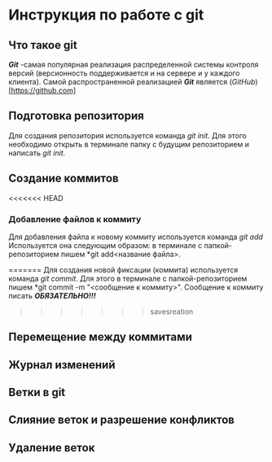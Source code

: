 # Инструкция по работе с git

## Что такое git

***Git*** -самая популярная реализация распределенной системы контроля версий (версионность поддерживается и на сервере и у каждого клиента). Самой распространенной реализацией ***Git*** является (*GitHub*)[https://github.com]

## Подготовка репозитория
Для создания репозитория используется команда *git init*. Для этого необходимо открыть в терминале папку с будущим репозиторием и написать *git init*.

## Создание коммитов
<<<<<<< HEAD

### Добавление файлов к коммиту
Для добавления файла к новому коммиту используется команда *git add* Используется она следующим образом: в терминале с папкой-репозиторием пишем *git add<название файла>.

=======
Для создания новой фиксации (коммита) используется команда *git commit*. Для этого в терминале с папкой-репозиторием пишем *git commit -m "<сообщение к коммиту>". Сообщение к коммиту писать ***ОБЯЗАТЕЛЬНО!!!***

>>>>>>> savesreation
## Перемещение между коммитами

## Журнал изменений

## Ветки в git

## Слияние веток и разрешение конфликтов

 ## Удаление веток

